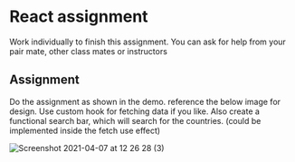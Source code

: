 # React assignment

Work individually to finish this assignment. You can ask for help from your pair mate, other class mates or instructors

## Assignment

Do the assignment as shown in the demo. reference the below image for design.
Use custom hook for fetching data if you like.
Also create a functional search bar, which will search for the countries. (could be implemented inside the fetch use effect)


![Screenshot 2021-04-07 at 12 26 28 (3)](https://user-images.githubusercontent.com/7606310/113845648-67fa0e80-979e-11eb-92e0-3bab60c66c5d.png)
